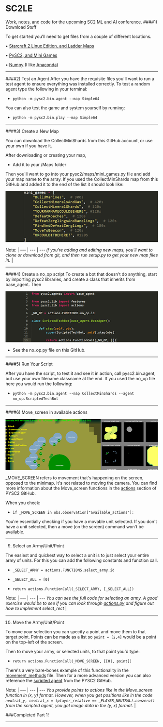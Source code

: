 # SC2LE
Work, notes, and code for the upcoming SC2 ML and AI conference.
####1) Download Stuff

To get started you'll need to get files from a couple of different locations.

• [Starcraft 2 Linux Edition, and Ladder Maps](https://github.com/Blizzard/s2client-proto#downloads)

• [PySC2, and Mini Games](https://github.com/deepmind/pysc2)

• [Numpy](http://www.numpy.org/) (I like [Anaconda](https://www.anaconda.com/download/))


----------

####2) Test an Agent
After you have the requisite files you'll want to run a test agent to ensure everything was installed correctly. To test a random agent type the following in your terminal:

 - `python -m pysc2.bin.agent --map Simple64`

You can also test the game and system yourself by running:

- `python -m pysc2.bin.play --map Simple64`

----------

####3) Create a New Map

You can download the CollectMinShards from this GitHub account, or use your own if you have it. 

After downloading or creating your map, 

- Add it to your /Maps folder

Then you'll want to go into your pysc2/maps/mini_games.py file and add your map name to the array. If you used the CollectMinShards map from this GitHub and added it to the end of the list it should look like:

![alt text](https://github.com/iDTechHub/SC2LE/blob/master/Images/sc2conf_006a_maparray.png "map array")

Note: | 
--- | --- | ---
*If you're adding and editing new maps, you'll want to clone or download from git, and then run setup.py to get your new map files in.* | 


----------

####4) Create a no_op script
To create a bot that doesn't do anything, start by importing pysc2 libraries, and create a class that inherits from base_agent. Then 

![alt text](https://github.com/iDTechHub/SC2LE/blob/master/Images/sc2conf_008_noop_v2.PNG "no_op bot code")

- See the no_op.py file on this GitHub.


----------


####5) Run Your Script 


After you have the script, to test it and see it in action, call pysc2.bin.agent, but use your own filename.classname at the end. If you used the no_op file here you would run the following:

- `python -m pysc2.bin.agent --map CollectMinShards --agent no_op.ScriptedTechBot`

----------

####6) Move_screen in available actions

![alt text](https://github.com/iDTechHub/SC2LE/blob/master/Images/sc2conf_010_availactions.png "Available Actions")

_MOVE_SCREEN refers to movement that's happening on the screen, opposed to the minimap. It's not related to moving the camera. You can find more information about the Move_screen functions in the [actions](https://github.com/deepmind/pysc2/blob/master/pysc2/lib/actions.py) section of PYSC2 GitHub.

When you check:

- `if _MOVE_SCREEN in obs.observation["available_actions"]:`

You're essentially checking if you have a movable unit selected. If you don't have a unit selected, then a move (on the screen) command won't be available.

----------

9) Select an Army/Unit/Point

The easiest and quickest way to select a unit is to just select your entire army of units. For this you can add the following constants and function call.

- `_SELECT_ARMY = actions.FUNCTIONS.select_army.id`

- `_SELECT_ALL = [0]`

- `return actions.FunctionCall(_SELECT_ARMY, [_SELECT_ALL])`


Note: | 
--- | --- | ---
*You can see the full code for selecting an army. A good exercise would be to see if you can look through [actions.py](https://github.com/deepmind/pysc2/blob/master/pysc2/lib/actions.py) and figure out how to implement select_rect* | 

----------

10) Move the Army/Unit/Point

To move your selection you can specify a point and move them to that target point. Points can be made as a list so `point = [2,4]` would be a point on the top-left of the screen.

Then to move your army, or selected units, to that point you'd type:

- `return actions.FunctionCall(_MOVE_SCREEN, [[0], point])`

There's a very bare-bones example of this functionality in the  [movement_methods](https://github.com/iDTechHub/SC2LE/blob/master/movement_methods.py) file. Then for a more advanced version you can also reference the [scripted agent](https://github.com/deepmind/pysc2/blob/master/pysc2/agents/scripted_agent.py) from the PYSC2 GitHub.

Note: | 
--- | --- | ---
*You provide points to actions like in the Move_screen function in (x, y) format. However, when you get positions like in the code `neutral_y, neutral_x = (player_relative == _PLAYER_NEUTRAL).nonzero()` from the scripted agent, you get image data in the (y, x) format.* | 

###Completed Part 1!

----------
